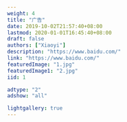 ```yaml
---
weight: 4
title: "广告"
date: 2019-10-02T21:57:40+08:00
lastmod: 2020-01-01T16:45:40+08:00
draft: false
authors: ["Xiaoyi"]
description: "https://www.baidu.com/"
link: "https://www.baidu.com/"
featuredImage: "1.jpg"
featuredImage1: "2.jpg"
iid: 1

adtype: "2"
adshow: "all"

lightgallery: true
---
```


<!-- 
 link 广告链接
 
 adtype: //只能写其中一种类型 (广告具体比例最后和设计确定)
	"1" 横图 广告图 大尺寸 1206/130   小尺寸 750/130		长图
		featuredImage 
		短图
		如果是长横图需要传一个短版的图。
		featuredImage1 
		
	"2" pc网页两端竖图 498/1277
		左边
		featuredImage 
		右边
		featuredImage1 
		
	"3" 文章目录下面的广告图  224/450
 
 adshow: //只能写其中一种类型
 	all:  //所有页面
 	index //只有首页展示
 	other //除了首页其他页面展示
 -->